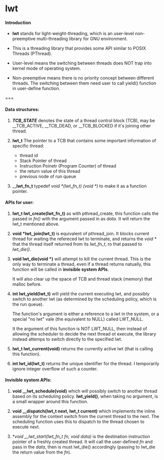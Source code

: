# lwt 

#### Introduction

* __lwt__ stands for light-weight-threading, which is an user-level non-preemptive multi-threading library for GNU environment.

* This is a threading library that provides some API similar to POSIX Threads (PThread).

* User-level means the switching between threads does NOT trap into kernel mode of operating system.

* Non-preemptive means there is no priority concept between different threads. The switching between them need user to call yield() function in user-define function.

===

#### Data structures:

1. **_TCB_STATE_** denotes the state of a thread control block (TCB), may be __TCB_ACTIVE, __TCB_DEAD, or __TCB_BLOCKED if it's joining other thread.

2. __lwt_t__ The pointer to a TCB that contains some important information of specific thread:
	* thread id
	* Stack Pointer of thread
	* Instruction Poinetr (Program Counter) of thread
	* the return value of this thread
	* previous node of run queue
	
3. ____lwt_fn_t__ typedef _void *(lwt_fn_t) (void *)_ to make it as a function pointer.

#### APIs for user:

1. __lwt_t lwt_create(lwt_fn_t)__ as with pthread_create, this function calls the passed in _fn()_ with the argument passed in as _data_. It will return the lwt_t mentioned above.

2. __void *lwt_join(lwt_t)__ is equivalent of pthread_join. It blocks current thread for waiting the refereced lwt to
terminate, and returns the _void *_ that the thread itself returned from its _lwt_fn_t_, ro that passed to _lwt_die()_.

3. __void lwt_die(void *)__ will attempt to kill the current thread. This is the only way to terminate a thread, even if a thread returns natually, this function will be called in __invisible system APIs__.

	It will also clear up the space of TCB and thread stack (memory) that malloc before.

4. __int lwt_yield(lwt_t)__ will yield the current executing lwt, and possibly switch to another lwt (as determined by the scheduling policy, which is the run queue). 

	The function's argument is either a reference to a lwt in the system, or a special "no lwt" vale (the equivalent to NULL) called LWT_NULL.
	
	It the argument of this function is NOT LWT_NULL, then instead of allowing the scheduler to decide the next thread ot execute, the library instead attemps to switch directly to the specified lwt.
	
5. __lwt_t lwt_current(void)__ returns the currently active lwt (that is calling this function).

6. __int lwt_id(lwt_t)__ returns the unique identifier for the thread. I temporarily ignore integer overflow of such a counter.


#### Invisible system APIs:

1. **void __lwt_schedule(void)** which will possibly switch to another thread based on its scheduling policy. **lwt_yield()**, when taking no argument, is a small wrapper around this function.

2. **void __dispatch(lwt_t next, lwt_t current)** which implements the inline assembly for the context switch from the current thread to the next. The scheduling function uses this to dispatch to the thread chosen to execute next.

3. **void __lwt_start(lwt_fn_t fn, void *data)** is the destination instruction pointer of a freshly created thread. It will call the user-defined _fn_ and pass in the _data_, then is must lwt_die() accordingly (passing to lwt_die the return value from the _fn_).



